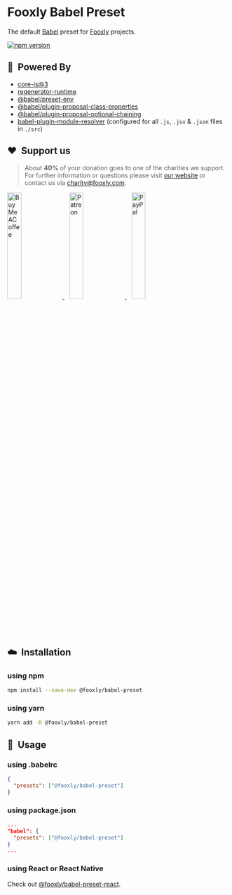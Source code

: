 # Fooxly Babel Preset

The default [Babel](https://babeljs.io/) preset for [Fooxly](https://www.fooxly.com) projects.

[![npm version](https://img.shields.io/npm/v/@fooxly/babel-preset.svg?style=flat)](https://www.npmjs.com/package/@fooxly/babel-preset)

## :rocket:&nbsp; Powered By

- [core-js@3](https://www.npmjs.com/package/core-js)
- [regenerator-runtime](https://www.npmjs.com/package/regenerator-runtime)
- [@babel/preset-env](https://www.npmjs.com/package/@babel/preset-env)
- [@babel/plugin-proposal-class-properties](https://www.npmjs.com/package/@babel/plugin-proposal-class-properties)
- [@babel/plugin-proposal-optional-chaining](https://www.npmjs.com/package/@babel/plugin-proposal-optional-chaining)
- [babel-plugin-module-resolver](https://www.npmjs.com/package/babel-plugin-module-resolver) (configured for all `.js`, `.jsx` & `.json` files in `./src`)

## ❤&nbsp; Support us

> About **40%** of your donation goes to one of the charities we support. For further information or questions please visit [our website](https://www.fooxly.com/charity) or contact us via [charity@fooxly.com](mailto:charity@fooxly.com).

<p>
  <a title="BuyMeACoffee" href="https://www.buymeacoffee.com/fooxly">
    <img src="https://developer.fooxly.com/general/assets/images/buymeacoffee.png" alt="BuyMeACoffee" width="25%" style="max-width: 180px" />
  </a>&nbsp;&nbsp;
  <a title="Patreon" href="https://www.patreon.com/fooxly">
    <img src="https://developer.fooxly.com/general/assets/images/patreon.png" alt="Patreon" width="25%" style="max-width: 180px"/>
  </a>&nbsp;&nbsp;
  <a title="PayPal" href="https://www.paypal.com/cgi-bin/webscr?cmd=_s-xclick&hosted_button_id=3GEYSYZFXV9GE">
    <img src="https://developer.fooxly.com/general/assets/images/paypal.png" alt="PayPal" width="25%" style="max-width: 180px" />
  </a>
</p>

<br/>

## :cloud:&nbsp; Installation

### using npm

```sh
npm install --save-dev @fooxly/babel-preset
```

### using yarn

```sh
yarn add -D @fooxly/babel-preset
```

## :triangular_ruler:&nbsp; Usage

### using .babelrc

```json
{
  "presets": ["@fooxly/babel-preset"]
}
```

### using package.json

```json
...
"babel": {
  "presets": ["@fooxly/babel-preset"]
}
...
```

### using React or React Native

Check out [@fooxly/babel-preset-react](https://www.npmjs.com/package/@fooxly/babel-preset-react).
